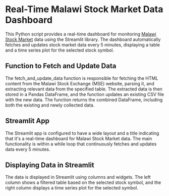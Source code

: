 # Real-Time Malawi Stock Market Data Dashboard

This Python script provides a real-time dashboard for monitoring [Malawi Stock Market](https://mse.co.mw/market/mainboard) data using the Streamlit library. The dashboard automatically fetches and updates stock market data every 5 minutes, displaying a table and a time series plot for the selected stock symbol.

## Function to Fetch and Update Data
The fetch_and_update_data function is responsible for fetching the HTML content from the Malawi Stock Exchange (MSE) website, parsing it, and extracting relevant data from the specified table. The extracted data is then stored in a Pandas DataFrame, and the function updates an existing CSV file with the new data. The function returns the combined DataFrame, including both the existing and newly collected data.

## Streamlit App
The Streamlit app is configured to have a wide layout and a title indicating that it's a real-time dashboard for Malawi Stock Market data. The main functionality is within a while loop that continuously fetches and updates data every 5 minutes.

## Displaying Data in Streamlit
The data is displayed in Streamlit using columns and widgets. The left column shows a filtered table based on the selected stock symbol, and the right column displays a time series plot for the selected symbol.
